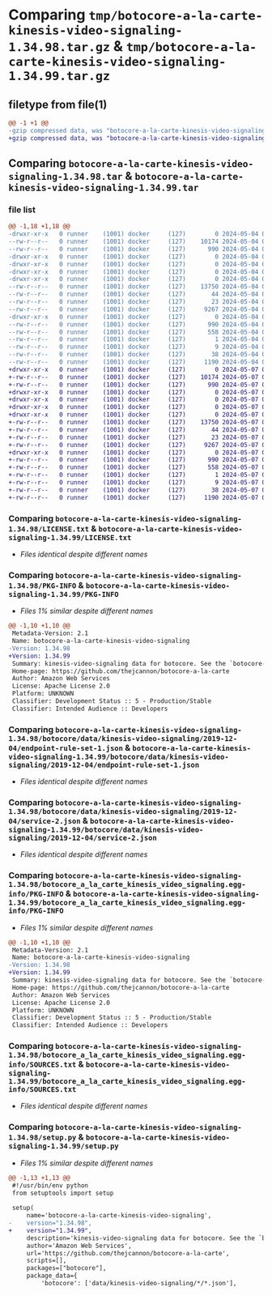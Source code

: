 # Comparing `tmp/botocore-a-la-carte-kinesis-video-signaling-1.34.98.tar.gz` & `tmp/botocore-a-la-carte-kinesis-video-signaling-1.34.99.tar.gz`

## filetype from file(1)

```diff
@@ -1 +1 @@
-gzip compressed data, was "botocore-a-la-carte-kinesis-video-signaling-1.34.98.tar", last modified: Sat May  4 01:01:32 2024, max compression
+gzip compressed data, was "botocore-a-la-carte-kinesis-video-signaling-1.34.99.tar", last modified: Tue May  7 01:02:34 2024, max compression
```

## Comparing `botocore-a-la-carte-kinesis-video-signaling-1.34.98.tar` & `botocore-a-la-carte-kinesis-video-signaling-1.34.99.tar`

### file list

```diff
@@ -1,18 +1,18 @@
-drwxr-xr-x   0 runner    (1001) docker     (127)        0 2024-05-04 01:01:32.198188 botocore-a-la-carte-kinesis-video-signaling-1.34.98/
--rw-r--r--   0 runner    (1001) docker     (127)    10174 2024-05-04 01:01:31.000000 botocore-a-la-carte-kinesis-video-signaling-1.34.98/LICENSE.txt
--rw-r--r--   0 runner    (1001) docker     (127)      990 2024-05-04 01:01:32.198188 botocore-a-la-carte-kinesis-video-signaling-1.34.98/PKG-INFO
-drwxr-xr-x   0 runner    (1001) docker     (127)        0 2024-05-04 01:01:32.198188 botocore-a-la-carte-kinesis-video-signaling-1.34.98/botocore/
-drwxr-xr-x   0 runner    (1001) docker     (127)        0 2024-05-04 01:01:32.198188 botocore-a-la-carte-kinesis-video-signaling-1.34.98/botocore/data/
-drwxr-xr-x   0 runner    (1001) docker     (127)        0 2024-05-04 01:01:32.198188 botocore-a-la-carte-kinesis-video-signaling-1.34.98/botocore/data/kinesis-video-signaling/
-drwxr-xr-x   0 runner    (1001) docker     (127)        0 2024-05-04 01:01:32.198188 botocore-a-la-carte-kinesis-video-signaling-1.34.98/botocore/data/kinesis-video-signaling/2019-12-04/
--rw-r--r--   0 runner    (1001) docker     (127)    13750 2024-05-04 01:01:11.000000 botocore-a-la-carte-kinesis-video-signaling-1.34.98/botocore/data/kinesis-video-signaling/2019-12-04/endpoint-rule-set-1.json
--rw-r--r--   0 runner    (1001) docker     (127)       44 2024-05-04 01:01:11.000000 botocore-a-la-carte-kinesis-video-signaling-1.34.98/botocore/data/kinesis-video-signaling/2019-12-04/examples-1.json
--rw-r--r--   0 runner    (1001) docker     (127)       23 2024-05-04 01:01:11.000000 botocore-a-la-carte-kinesis-video-signaling-1.34.98/botocore/data/kinesis-video-signaling/2019-12-04/paginators-1.json
--rw-r--r--   0 runner    (1001) docker     (127)     9267 2024-05-04 01:01:11.000000 botocore-a-la-carte-kinesis-video-signaling-1.34.98/botocore/data/kinesis-video-signaling/2019-12-04/service-2.json
-drwxr-xr-x   0 runner    (1001) docker     (127)        0 2024-05-04 01:01:32.198188 botocore-a-la-carte-kinesis-video-signaling-1.34.98/botocore_a_la_carte_kinesis_video_signaling.egg-info/
--rw-r--r--   0 runner    (1001) docker     (127)      990 2024-05-04 01:01:32.000000 botocore-a-la-carte-kinesis-video-signaling-1.34.98/botocore_a_la_carte_kinesis_video_signaling.egg-info/PKG-INFO
--rw-r--r--   0 runner    (1001) docker     (127)      558 2024-05-04 01:01:32.000000 botocore-a-la-carte-kinesis-video-signaling-1.34.98/botocore_a_la_carte_kinesis_video_signaling.egg-info/SOURCES.txt
--rw-r--r--   0 runner    (1001) docker     (127)        1 2024-05-04 01:01:32.000000 botocore-a-la-carte-kinesis-video-signaling-1.34.98/botocore_a_la_carte_kinesis_video_signaling.egg-info/dependency_links.txt
--rw-r--r--   0 runner    (1001) docker     (127)        9 2024-05-04 01:01:32.000000 botocore-a-la-carte-kinesis-video-signaling-1.34.98/botocore_a_la_carte_kinesis_video_signaling.egg-info/top_level.txt
--rw-r--r--   0 runner    (1001) docker     (127)       38 2024-05-04 01:01:32.198188 botocore-a-la-carte-kinesis-video-signaling-1.34.98/setup.cfg
--rw-r--r--   0 runner    (1001) docker     (127)     1190 2024-05-04 01:01:31.000000 botocore-a-la-carte-kinesis-video-signaling-1.34.98/setup.py
+drwxr-xr-x   0 runner    (1001) docker     (127)        0 2024-05-07 01:02:34.360094 botocore-a-la-carte-kinesis-video-signaling-1.34.99/
+-rw-r--r--   0 runner    (1001) docker     (127)    10174 2024-05-07 01:02:34.000000 botocore-a-la-carte-kinesis-video-signaling-1.34.99/LICENSE.txt
+-rw-r--r--   0 runner    (1001) docker     (127)      990 2024-05-07 01:02:34.360094 botocore-a-la-carte-kinesis-video-signaling-1.34.99/PKG-INFO
+drwxr-xr-x   0 runner    (1001) docker     (127)        0 2024-05-07 01:02:34.356094 botocore-a-la-carte-kinesis-video-signaling-1.34.99/botocore/
+drwxr-xr-x   0 runner    (1001) docker     (127)        0 2024-05-07 01:02:34.356094 botocore-a-la-carte-kinesis-video-signaling-1.34.99/botocore/data/
+drwxr-xr-x   0 runner    (1001) docker     (127)        0 2024-05-07 01:02:34.356094 botocore-a-la-carte-kinesis-video-signaling-1.34.99/botocore/data/kinesis-video-signaling/
+drwxr-xr-x   0 runner    (1001) docker     (127)        0 2024-05-07 01:02:34.356094 botocore-a-la-carte-kinesis-video-signaling-1.34.99/botocore/data/kinesis-video-signaling/2019-12-04/
+-rw-r--r--   0 runner    (1001) docker     (127)    13750 2024-05-07 01:02:11.000000 botocore-a-la-carte-kinesis-video-signaling-1.34.99/botocore/data/kinesis-video-signaling/2019-12-04/endpoint-rule-set-1.json
+-rw-r--r--   0 runner    (1001) docker     (127)       44 2024-05-07 01:02:11.000000 botocore-a-la-carte-kinesis-video-signaling-1.34.99/botocore/data/kinesis-video-signaling/2019-12-04/examples-1.json
+-rw-r--r--   0 runner    (1001) docker     (127)       23 2024-05-07 01:02:11.000000 botocore-a-la-carte-kinesis-video-signaling-1.34.99/botocore/data/kinesis-video-signaling/2019-12-04/paginators-1.json
+-rw-r--r--   0 runner    (1001) docker     (127)     9267 2024-05-07 01:02:11.000000 botocore-a-la-carte-kinesis-video-signaling-1.34.99/botocore/data/kinesis-video-signaling/2019-12-04/service-2.json
+drwxr-xr-x   0 runner    (1001) docker     (127)        0 2024-05-07 01:02:34.356094 botocore-a-la-carte-kinesis-video-signaling-1.34.99/botocore_a_la_carte_kinesis_video_signaling.egg-info/
+-rw-r--r--   0 runner    (1001) docker     (127)      990 2024-05-07 01:02:34.000000 botocore-a-la-carte-kinesis-video-signaling-1.34.99/botocore_a_la_carte_kinesis_video_signaling.egg-info/PKG-INFO
+-rw-r--r--   0 runner    (1001) docker     (127)      558 2024-05-07 01:02:34.000000 botocore-a-la-carte-kinesis-video-signaling-1.34.99/botocore_a_la_carte_kinesis_video_signaling.egg-info/SOURCES.txt
+-rw-r--r--   0 runner    (1001) docker     (127)        1 2024-05-07 01:02:34.000000 botocore-a-la-carte-kinesis-video-signaling-1.34.99/botocore_a_la_carte_kinesis_video_signaling.egg-info/dependency_links.txt
+-rw-r--r--   0 runner    (1001) docker     (127)        9 2024-05-07 01:02:34.000000 botocore-a-la-carte-kinesis-video-signaling-1.34.99/botocore_a_la_carte_kinesis_video_signaling.egg-info/top_level.txt
+-rw-r--r--   0 runner    (1001) docker     (127)       38 2024-05-07 01:02:34.360094 botocore-a-la-carte-kinesis-video-signaling-1.34.99/setup.cfg
+-rw-r--r--   0 runner    (1001) docker     (127)     1190 2024-05-07 01:02:34.000000 botocore-a-la-carte-kinesis-video-signaling-1.34.99/setup.py
```

### Comparing `botocore-a-la-carte-kinesis-video-signaling-1.34.98/LICENSE.txt` & `botocore-a-la-carte-kinesis-video-signaling-1.34.99/LICENSE.txt`

 * *Files identical despite different names*

### Comparing `botocore-a-la-carte-kinesis-video-signaling-1.34.98/PKG-INFO` & `botocore-a-la-carte-kinesis-video-signaling-1.34.99/PKG-INFO`

 * *Files 1% similar despite different names*

```diff
@@ -1,10 +1,10 @@
 Metadata-Version: 2.1
 Name: botocore-a-la-carte-kinesis-video-signaling
-Version: 1.34.98
+Version: 1.34.99
 Summary: kinesis-video-signaling data for botocore. See the `botocore-a-la-carte` package for more info.
 Home-page: https://github.com/thejcannon/botocore-a-la-carte
 Author: Amazon Web Services
 License: Apache License 2.0
 Platform: UNKNOWN
 Classifier: Development Status :: 5 - Production/Stable
 Classifier: Intended Audience :: Developers
```

### Comparing `botocore-a-la-carte-kinesis-video-signaling-1.34.98/botocore/data/kinesis-video-signaling/2019-12-04/endpoint-rule-set-1.json` & `botocore-a-la-carte-kinesis-video-signaling-1.34.99/botocore/data/kinesis-video-signaling/2019-12-04/endpoint-rule-set-1.json`

 * *Files identical despite different names*

### Comparing `botocore-a-la-carte-kinesis-video-signaling-1.34.98/botocore/data/kinesis-video-signaling/2019-12-04/service-2.json` & `botocore-a-la-carte-kinesis-video-signaling-1.34.99/botocore/data/kinesis-video-signaling/2019-12-04/service-2.json`

 * *Files identical despite different names*

### Comparing `botocore-a-la-carte-kinesis-video-signaling-1.34.98/botocore_a_la_carte_kinesis_video_signaling.egg-info/PKG-INFO` & `botocore-a-la-carte-kinesis-video-signaling-1.34.99/botocore_a_la_carte_kinesis_video_signaling.egg-info/PKG-INFO`

 * *Files 1% similar despite different names*

```diff
@@ -1,10 +1,10 @@
 Metadata-Version: 2.1
 Name: botocore-a-la-carte-kinesis-video-signaling
-Version: 1.34.98
+Version: 1.34.99
 Summary: kinesis-video-signaling data for botocore. See the `botocore-a-la-carte` package for more info.
 Home-page: https://github.com/thejcannon/botocore-a-la-carte
 Author: Amazon Web Services
 License: Apache License 2.0
 Platform: UNKNOWN
 Classifier: Development Status :: 5 - Production/Stable
 Classifier: Intended Audience :: Developers
```

### Comparing `botocore-a-la-carte-kinesis-video-signaling-1.34.98/botocore_a_la_carte_kinesis_video_signaling.egg-info/SOURCES.txt` & `botocore-a-la-carte-kinesis-video-signaling-1.34.99/botocore_a_la_carte_kinesis_video_signaling.egg-info/SOURCES.txt`

 * *Files identical despite different names*

### Comparing `botocore-a-la-carte-kinesis-video-signaling-1.34.98/setup.py` & `botocore-a-la-carte-kinesis-video-signaling-1.34.99/setup.py`

 * *Files 1% similar despite different names*

```diff
@@ -1,13 +1,13 @@
 #!/usr/bin/env python
 from setuptools import setup
 
 setup(
     name='botocore-a-la-carte-kinesis-video-signaling',
-    version="1.34.98",
+    version="1.34.99",
     description='kinesis-video-signaling data for botocore. See the `botocore-a-la-carte` package for more info.',
     author='Amazon Web Services',
     url='https://github.com/thejcannon/botocore-a-la-carte',
     scripts=[],
     packages=["botocore"],
     package_data={
         'botocore': ['data/kinesis-video-signaling/*/*.json'],
```

